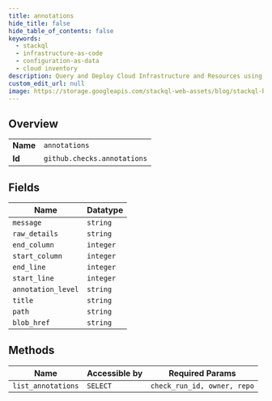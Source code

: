 ```yaml
---
title: annotations
hide_title: false
hide_table_of_contents: false
keywords:
  - stackql
  - infrastructure-as-code
  - configuration-as-data
  - cloud inventory
description: Query and Deploy Cloud Infrastructure and Resources using SQL
custom_edit_url: null
image: https://storage.googleapis.com/stackql-web-assets/blog/stackql-blog-post-featured-image.png
---
```

  
    

## Overview
<table><tbody>
<tr><td><b>Name</b></td><td><code>annotations</code></td></tr>
<tr><td><b>Id</b></td><td><code>github.checks.annotations</code></td></tr>
</tbody></table>

## Fields
| Name | Datatype |
| ---- | -------- |
| `message` | `string` |
| `raw_details` | `string` |
| `end_column` | `integer` |
| `start_column` | `integer` |
| `end_line` | `integer` |
| `start_line` | `integer` |
| `annotation_level` | `string` |
| `title` | `string` |
| `path` | `string` |
| `blob_href` | `string` |
## Methods
| Name | Accessible by | Required Params |
| ---- | ------------- | --------------- |
| `list_annotations` | `SELECT` | `check_run_id, owner, repo` |
